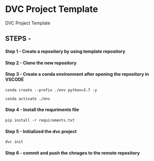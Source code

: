 # DVC Project Template

DVC Project Template

## STEPS - 

#### Step 1 - Create a repository by using template repository

#### Step 2 - Clone the new repository

#### Step 3 - Create a conda environment after opening the repository in VSCODE 
```
conda create --prefix ./env python=3.7 -y
```

```
conda activate ./env
```

#### Step 4 - Install the requriments file
```
pip install -r requirements.txt
```

#### Step 5 - Initialized the dvc project
```
dvc init
```

#### Step 6 - commit and push the chnages to the remote repository

